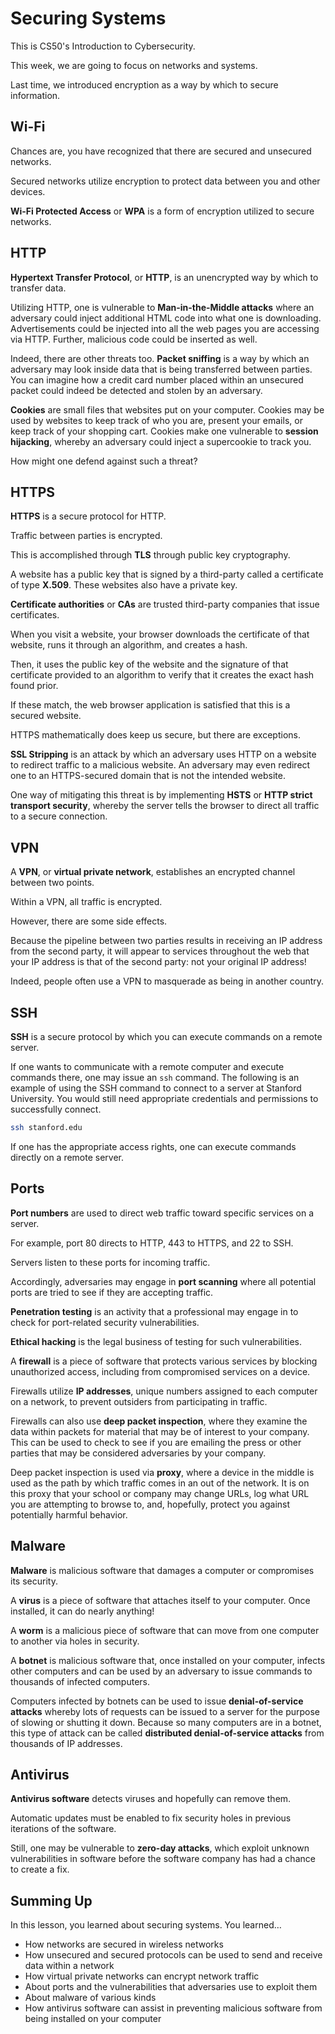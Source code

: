 # Securing Systems

This is CS50's Introduction to Cybersecurity.

This week, we are going to focus on networks and systems.

Last time, we introduced encryption as a way by which to secure information.

## Wi-Fi

Chances are, you have recognized that there are secured and unsecured networks.

Secured networks utilize encryption to protect data between you and other devices.

**Wi-Fi Protected Access** or **WPA** is a form of encryption utilized to secure networks.

## HTTP

**Hypertext Transfer Protocol**, or **HTTP**, is an unencrypted way by which to transfer data.

Utilizing HTTP, one is vulnerable to **Man-in-the-Middle attacks** where an adversary could inject additional HTML code into what one is downloading. Advertisements could be injected into all the web pages you are accessing via HTTP. Further, malicious code could be inserted as well.

Indeed, there are other threats too. **Packet sniffing** is a way by which an adversary may look inside data that is being transferred between parties. You can imagine how a credit card number placed within an unsecured packet could indeed be detected and stolen by an adversary.

**Cookies** are small files that websites put on your computer. Cookies may be used by websites to keep track of who you are, present your emails, or keep track of your shopping cart. Cookies make one vulnerable to **session hijacking**, whereby an adversary could inject a supercookie to track you.

How might one defend against such a threat?

## HTTPS

**HTTPS** is a secure protocol for HTTP.

Traffic between parties is encrypted.

This is accomplished through **TLS** through public key cryptography.

A website has a public key that is signed by a third-party called a certificate of type **X.509**. These websites also have a private key.

**Certificate authorities** or **CAs** are trusted third-party companies that issue certificates.

When you visit a website, your browser downloads the certificate of that website, runs it through an algorithm, and creates a hash.

Then, it uses the public key of the website and the signature of that certificate provided to an algorithm to verify that it creates the exact hash found prior.

If these match, the web browser application is satisfied that this is a secured website.

HTTPS mathematically does keep us secure, but there are exceptions.

**SSL Stripping** is an attack by which an adversary uses HTTP on a website to redirect traffic to a malicious website. An adversary may even redirect one to an HTTPS-secured domain that is not the intended website.

One way of mitigating this threat is by implementing **HSTS** or **HTTP strict transport security**, whereby the server tells the browser to direct all traffic to a secure connection.

## VPN

A **VPN**, or **virtual private network**, establishes an encrypted channel between two points.

Within a VPN, all traffic is encrypted.

However, there are some side effects.

Because the pipeline between two parties results in receiving an IP address from the second party, it will appear to services throughout the web that your IP address is that of the second party: not your original IP address!

Indeed, people often use a VPN to masquerade as being in another country.

## SSH

**SSH** is a secure protocol by which you can execute commands on a remote server.

If one wants to communicate with a remote computer and execute commands there, one may issue an `ssh` command. The following is an example of using the SSH command to connect to a server at Stanford University. You would still need appropriate credentials and permissions to successfully connect.

```bash
ssh stanford.edu
```

If one has the appropriate access rights, one can execute commands directly on a remote server.

## Ports

**Port numbers** are used to direct web traffic toward specific services on a server.

For example, port 80 directs to HTTP, 443 to HTTPS, and 22 to SSH.

Servers listen to these ports for incoming traffic.

Accordingly, adversaries may engage in **port scanning** where all potential ports are tried to see if they are accepting traffic.

**Penetration testing** is an activity that a professional may engage in to check for port-related security vulnerabilities.

**Ethical hacking** is the legal business of testing for such vulnerabilities.

A **firewall** is a piece of software that protects various services by blocking unauthorized access, including from compromised services on a device.

Firewalls utilize **IP addresses**, unique numbers assigned to each computer on a network, to prevent outsiders from participating in traffic.

Firewalls can also use **deep packet inspection**, where they examine the data within packets for material that may be of interest to your company. This can be used to check to see if you are emailing the press or other parties that may be considered adversaries by your company.

Deep packet inspection is used via **proxy**, where a device in the middle is used as the path by which traffic comes in an out of the network. It is on this proxy that your school or company may change URLs, log what URL you are attempting to browse to, and, hopefully, protect you against potentially harmful behavior.

## Malware

**Malware** is malicious software that damages a computer or compromises its security.

A **virus** is a piece of software that attaches itself to your computer. Once installed, it can do nearly anything!

A **worm** is a malicious piece of software that can move from one computer to another via holes in security.

A **botnet** is malicious software that, once installed on your computer, infects other computers and can be used by an adversary to issue commands to thousands of infected computers.

Computers infected by botnets can be used to issue **denial-of-service attacks** whereby lots of requests can be issued to a server for the purpose of slowing or shutting it down. Because so many computers are in a botnet, this type of attack can be called **distributed denial-of-service attacks** from thousands of IP addresses.

## Antivirus

**Antivirus software** detects viruses and hopefully can remove them.

Automatic updates must be enabled to fix security holes in previous iterations of the software.

Still, one may be vulnerable to **zero-day attacks**, which exploit unknown vulnerabilities in software before the software company has had a chance to create a fix.

## Summing Up

In this lesson, you learned about securing systems. You learned…

- How networks are secured in wireless networks
- How unsecured and secured protocols can be used to send and receive data within a network
- How virtual private networks can encrypt network traffic
- About ports and the vulnerabilities that adversaries use to exploit them
- About malware of various kinds
- How antivirus software can assist in preventing malicious software from being installed on your computer
